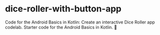 # dice-roller-with-button-app
 
Code for the Android Basics in Kotlin: Create an interactive Dice Roller app codelab. Starter code for the Android Basics in Kotlin. 🎲
